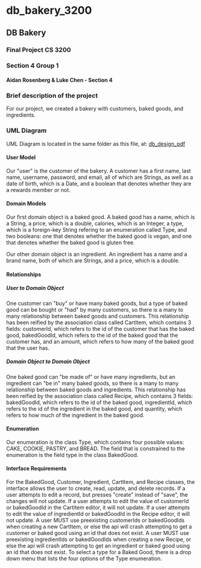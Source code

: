# db_bakery_3200
## DB Bakery
### Final Project CS 3200 
### Section 4 Group 1
#### Aidan Rosenberg & Luke Chen - Section 4

### Brief description of the project
For our project, we created a bakery with customers, baked goods, and ingredients. 

### UML Diagram
UML Diagram is located in the same folder as this file, at:
[db_design_pdf](https://github.com/ahrosen-919/db_bakery_3200-2/blob/416b1cda1555cd5b6f3e897b895a72709ef83658/db_design_final_project_UML.pdf.pdf)

#### User Model
Our "user" is the customer of the bakery. A customer has a first name, last name, username, password, and email,
all of which are Strings, as well as a date of birth, which is a Date, and a boolean that denotes whether they are a 
rewards member or not. 

#### Domain Models
Our first domain object is a baked good. A baked good has a name, which is a String, a price, which is a double, calories,
which is an Integer, a type, which is a foreign-key String refering to an enumeration called Type, and two booleans: one that 
denotes whether the baked good is vegan, and one that denotes whether the baked good is gluten free.

Our other domain object is an ingredient. An ingredient has a name and a brand name, both of which are Strings, and a price, 
which is a double.

#### Relationships
##### User to Domain Object
One customer can "buy" or have many baked goods, but a type of baked good can be bought or "had" by many customers, so there 
is a  many to many relationship between baked goods and customers. This relationship has been reified by the association class
called CartItem, which contains 3 fields: customerId, which refers to the id of the customer that has the baked good,
bakedGoodId, which refers to the id of the baked good that the customer has, and an amount, which refers to how many of the
baked good that the user has.

##### Domain Object to Domain Object
One baked good can "be made of" or have many ingredients, but an ingredient can "be in" many baked goods, so there 
is a  many to many relationship between baked goods and ingredients. This relationship has been reified by the association class
called Recipe, which contains 3 fields: bakedGoodId, which refers to the id of the baked good, ingredientId, which refers
to the id of the ingredient in the baked good, and quantity, which refers to how much of the ingredient in the baked good.

#### Enumeration
Our enumeration is the class Type, which contains four possible values: CAKE, COOKIE, PASTRY, and BREAD. The field that
is constrained to the enumeration is the field type in the class BakedGood.

#### Interface Requirements
For the BakedGood, Customer, Ingredient, CartItem, and Recipe classes, the interface allows the user to create, read, update, 
and delete records. If a user attempts to edit a record, but presses "create" instead of "save", the changes will not update. 
If a user attempts to edit the value of customerId or bakedGoodId in the CartItem editor, it will not update. If a user 
attempts to edit the value of ingredientId or bakedGoodId in the Recipe editor, it will not update. A user MUST use preexisting
customerIds or bakedGoodIds when creating a new CartItem, or else the api will crash attempting to get a customer or baked good
using an id that does not exist. A user MUST use preexisting ingredientIds or bakedGoodIds when creating a new Recipe, or else
the api will crash attempting to get an ingredient or baked good using an id that does not exist. To select a type for a 
Baked Good, there is a drop down menu that lists the four options of the Type enumeration.
